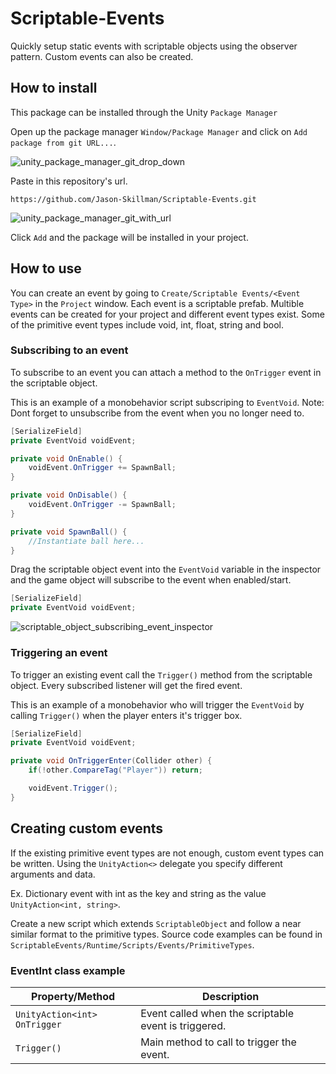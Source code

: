 # Scriptable-Events
Quickly setup static events with scriptable objects using the observer pattern. Custom events can also be created.

## How to install
This package can be installed through the Unity `Package Manager`

Open up the package manager `Window/Package Manager` and click on `Add package from git URL...`.

![unity_package_manager_git_drop_down](https://i.imgur.com/wRDQU8Z.png)

Paste in this repository's url.

`https://github.com/Jason-Skillman/Scriptable-Events.git`

![unity_package_manager_git_with_url](https://i.imgur.com/sNQYA13.png)

Click `Add` and the package will be installed in your project.

## How to use
You can create an event by going to `Create/Scriptable Events/<Event Type>` in the `Project` window. Each event is a scriptable prefab. Multible events can be created for your project and different event types exist. Some of the primitive event types include void, int, float, string and bool.

### Subscribing to an event
To subscribe to an event you can attach a method to the `OnTrigger` event in the scriptable object.

This is an example of a monobehavior script subscriping to `EventVoid`. Note: Dont forget to unsubscribe from the event when you no longer need to.

```C#
[SerializeField]
private EventVoid voidEvent;

private void OnEnable() {
	voidEvent.OnTrigger += SpawnBall;
}

private void OnDisable() {
	voidEvent.OnTrigger -= SpawnBall;
}

private void SpawnBall() {
	//Instantiate ball here...
}
```

Drag the scriptable object event into the `EventVoid` variable in the inspector and the game object will subscribe to the event when enabled/start.

```C#
[SerializeField]
private EventVoid voidEvent;
```

![scriptable_object_subscribing_event_inspector](https://i.imgur.com/wGfJZdb.png)

### Triggering an event
To trigger an existing event call the `Trigger()` method from the scriptable object. Every subscribed listener will get the fired event.

This is an example of a monobehavior who will trigger the `EventVoid` by calling `Trigger()` when the player enters it's trigger box.

```C#
[SerializeField]
private EventVoid voidEvent;

private void OnTriggerEnter(Collider other) {
    if(!other.CompareTag("Player")) return;

    voidEvent.Trigger();
}
```

## Creating custom events
If the existing primitive event types are not enough, custom event types can be written. Using the `UnityAction<>` delegate you specify different arguments and data.

Ex. Dictionary event with int as the key and string as the value `UnityAction<int, string>`.

Create a new script which extends `ScriptableObject` and follow a near similar format to the primitive types. Source code examples can be found in `ScriptableEvents/Runtime/Scripts/Events/PrimitiveTypes`.

### EventInt class example
|Property/Method|Description|
|---|---|
|`UnityAction<int>` `OnTrigger`|Event called when the scriptable event is triggered.|
|`Trigger()`|Main method to call to trigger the event.|
